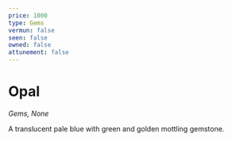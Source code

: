 ```yaml
---
price: 1000
type: Gems
vermun: false
seen: false
owned: false
attunement: false
---
```

# Opal

*Gems, None*

A translucent pale blue with green and golden mottling gemstone.